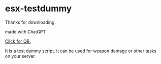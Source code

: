# esx-testdummy
Thanks for downloading.

made with ChatGPT

[Click for QB.](https://github.com/kanliay46/qb-testdummy)

It is a test dummy script. It can be used for weapon damage or other tasks on your server.
